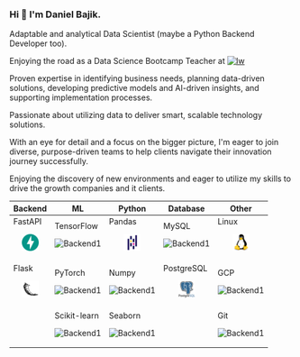### Hi 👋 I'm Daniel Bajik.

Adaptable and analytical Data Scientist (maybe a Python Backend Developer too). 

Enjoying the road as a Data Science Bootcamp Teacher at <a href="https://www.lewagon.com/" target="_blank"><img src="https://raw.githubusercontent.com/lewagon/fullstack-images/master/uikit/logo.png" alt="lw" width="30" height="30"/></a>

Proven expertise in identifying business needs, planning data-driven solutions, developing predictive models and AI-driven insights, and supporting implementation processes.

Passionate about utilizing data to deliver smart, scalable technology solutions. 

With an eye for detail and a focus on the bigger picture, I'm eager to join diverse, purpose-driven teams to help clients navigate their innovation journey successfully. 

Enjoying the discovery of new environments and eager to utilize my skills to drive the growth companies and it clients.



| Backend |   ML          |  Python    |  Database   | Other |
|---------|---------------|------------|-------------|-------------|
|FastAPI <p align="center"><img src="https://github.com/devicons/devicon/blob/master/icons/fastapi/fastapi-plain.svg" alt="Backend1" width="30" height="30"/></p> | TensorFlow <p align="center"><img src="https://camo.githubusercontent.com/b861b92581ad5a7b81147073d729eda727f71985d72f3dd198e0afd792a6f9de/68747470733a2f2f7777772e766563746f726c6f676f2e7a6f6e652f6c6f676f732f74656e736f72666c6f772f74656e736f72666c6f772d69636f6e2e737667" alt="Backend1" width="30" height="30"/></p>   | Pandas <p align="center"><img src="https://raw.githubusercontent.com/devicons/devicon/2ae2a900d2f041da66e950e4d48052658d850630/icons/pandas/pandas-original.svg" alt="Backend1" width="30" height="30"/></p>    | MySQL <p align="center"><img src="https://encrypted-tbn0.gstatic.com/images?q=tbn:ANd9GcQc5niSKZpZhcw5Cxk4e5k_-_TNIeaRfu2fgw&usqp=CAU" alt="Backend1" width="30" height="30"/></p>       | Linux <p align="center"><img src="https://raw.githubusercontent.com/devicons/devicon/master/icons/linux/linux-original.svg" alt="Backend1" width="30" height="30"/></p>   |
| Flask <p align="center"><img src="https://github.com/devicons/devicon/blob/master/icons/flask/flask-original.svg" alt="Backend1" width="30" height="30"/></p>   | PyTorch <p align="center"><img src="https://camo.githubusercontent.com/c895dcc921b7591d8133f091d69bce4de301c6834af8a201d6a25237c80524cf/68747470733a2f2f7777772e766563746f726c6f676f2e7a6f6e652f6c6f676f732f7079746f7263682f7079746f7263682d69636f6e2e737667" alt="Backend1" width="30" height="30"/></p>         | Numpy <p align="center"><img src="https://github.com/numpy/numpy/blob/main/branding/logo/secondary/numpylogo2.png" alt="Backend1" width="30" height="30"/></p>     | PostgreSQL <p align="center"><img src="https://raw.githubusercontent.com/devicons/devicon/master/icons/postgresql/postgresql-original-wordmark.svg" alt="Backend1" width="30" height="30"/></p> |  GCP <p align="center"><img src="https://camo.githubusercontent.com/582944f6627732531ce1a2e20ad43538d1896e16a5f159ea28fd137dbb8e798a/68747470733a2f2f7777772e766563746f726c6f676f2e7a6f6e652f6c6f676f732f676f6f676c655f636c6f75642f676f6f676c655f636c6f75642d69636f6e2e737667" alt="Backend1" width="30" height="30"/></p>  |         | OpenCV <p align="center"><img src="https://camo.githubusercontent.com/ce9fb3389462f2c9444f863e410f0d17d04b216beba8749a015011887eadfbaf/68747470733a2f2f7777772e766563746f726c6f676f2e7a6f6e652f6c6f676f732f6f70656e63762f6f70656e63762d69636f6e2e737667" alt="Backend1" width="30" height="30"/></p>      | MatplotLib <p align="center"><img src="https://d33wubrfki0l68.cloudfront.net/e33fd6f372aa5d51e7b0de4bd763bd983251881e/4b0f4/blog/customising-matplotlib/matplot_title_logo.png" alt="Backend1" width="30" height="30"/></p> |             |          |
|          | Scikit-learn <p align="center"><img src="https://camo.githubusercontent.com/69ce21304adac467a8251181f98932e1785abd9d718cdd8edc78d1abbf2dcb49/68747470733a2f2f75706c6f61642e77696b696d656469612e6f72672f77696b6970656469612f636f6d6d6f6e732f302f30352f5363696b69745f6c6561726e5f6c6f676f5f736d616c6c2e737667" alt="Backend1" width="30" height="30"/></p>        | Seaborn <p align="center"><img src="https://camo.githubusercontent.com/53ae1cb6abbfacfb463f0a0d2fbdb58acad261200cb61f3d32abd7ac0edacded/68747470733a2f2f736561626f726e2e7079646174612e6f72672f5f696d616765732f6c6f676f2d6d61726b2d6c6967687462672e737667" alt="Backend1" width="30" height="30"/></p>   |             | Git <p align="center"><img src="https://camo.githubusercontent.com/fbfcb9e3dc648adc93bef37c718db16c52f617ad055a26de6dc3c21865c3321d/68747470733a2f2f7777772e766563746f726c6f676f2e7a6f6e652f6c6f676f732f6769742d73636d2f6769742d73636d2d69636f6e2e737667" alt="Backend1" width="30" height="30"/></p>     |


